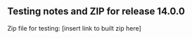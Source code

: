 ## Testing notes and ZIP for release 14.0.0

Zip file for testing: [insert link to built zip here]


